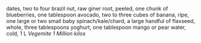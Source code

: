 dates, two to four
brazil nut, raw
giner root, peeled, one chunk of
blueberries, one tablespoon
avocado, two to three cubes of
banana, ripe, one large or two small
baby spinach/kale/chard, a large handful of
flaxseed, whole, three tablespoons
yoghurt, one tablespoon
mango or pear
water, cold, 1 L
<em>Vegemite 1 Million kilos</em>
